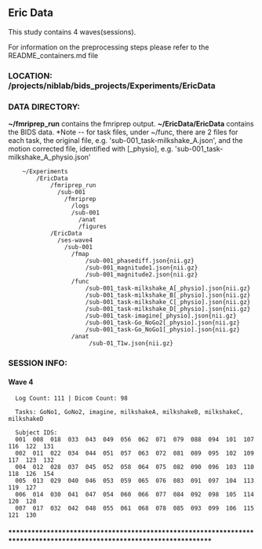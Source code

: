 ## Eric Data

This study contains 4 waves(sessions).

For information on the preprocessing steps please refer to the README_containers.md file

### LOCATION: /projects/niblab/bids_projects/Experiments/EricData



### DATA DIRECTORY:

**~/fmriprep_run** contains the fmriprep output.
**~/EricData/EricData** contains the BIDS data.
*Note
    -- for task files, under ~/func, there are 2 files for each task,
                the original file, e.g. 'sub-001_task-milkshake_A.json',
                and the motion corrected file, identified with [_physio], e.g. 'sub-001_task-milkshake_A_physio.json'



        ~/Experiments
            /EricData
                /fmriprep_run
                  /sub-001
                    /fmriprep
                      /logs
                      /sub-001
                        /anat
                        /figures
                /EricData
                  /ses-wave4
                    /sub-001
                      /fmap
                          /sub-001_phasediff.json{nii.gz}
                          /sub-001_magnitude1.json{nii.gz}
                          /sub-001_magnitude2.json{nii.gz}
                      /func
                          /sub-001_task-milkshake_A[_physio].json{nii.gz}
                          /sub-001_task-milkshake_B[_physio].json{nii.gz}
                          /sub-001_task-milkshake_C[_physio].json{nii.gz}
                          /sub-001_task-milkshake_D[_physio].json{nii.gz}
                          /sub-001_task-imagine[_physio].json{nii.gz}
                          /sub-001_task-Go_NoGo2[_physio].json{nii.gz}
                          /sub-001_task-Go_NoGo1[_physio].json{nii.gz}
                      /anat
                           /sub-01_T1w.json{nii.gz}



### SESSION INFO:

#### Wave 4
      Log Count: 111 | Dicom Count: 98

      Tasks: GoNo1, GoNo2, imagine, milkshakeA, milkshakeB, milkshakeC, milkshakeD

      Subject IDS:
      001  008  018  033  043  049  056  062  071  079  088  094  101  107  116  122  131
      002  011  022  034  044  051  057  063  072  081  089  095  102  109  117  123  132
      004  012  028  037  045  052  058  064  075  082  090  096  103  110  118  126  154
      005  013  029  040  046  053  059  065  076  083  091  097  104  113  119  127
      006  014  030  041  047  054  060  066  077  084  092  098  105  114  120  128
      007  017  032  042  048  055  061  068  078  085  093  099  106  115  121  130

#### *********************************************************************************************************************
